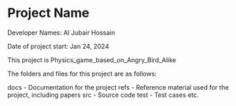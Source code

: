 # Project Name

Developer Names: Al Jubair Hossain

Date of project start: Jan 24, 2024

This project is Physics_game_based_on_Angry_Bird_Alike

The folders and files for this project are as follows:

docs - Documentation for the project
refs - Reference material used for the project, including papers
src - Source code
test - Test cases
etc.
